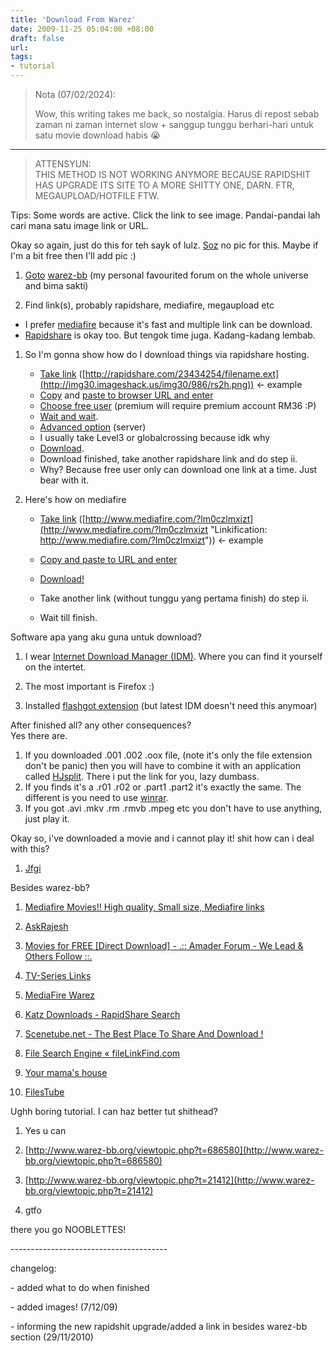 ```yaml
---
title: 'Download From Warez'
date: 2009-11-25 05:04:00 +08:00
draft: false
url:
tags: 
- tutorial
---
```


> Nota (07/02/2024):
>
> Wow, this writing takes me back, so nostalgia. Harus di repost sebab zaman ni zaman internet slow + sanggup tunggu berhari-hari untuk satu movie download habis 😭 

---

> ATTENSYUN:  
> THIS METHOD IS NOT WORKING ANYMORE BECAUSE RAPIDSHIT HAS UPGRADE ITS SITE TO A MORE SHITTY ONE, DARN. FTR, MEGAUPLOAD/HOTFILE FTW.


Tips: Some words are active. Click the link to see image. Pandai-pandai lah cari mana satu image link or URL.  

Okay so again, just do this for teh sayk of lulz. [Soz](http://www.urbandictionary.com/define.php?term=soz) no pic for this. Maybe if I'm a bit free then I'll add pic :)  

1.  [Goto](http://img18.imageshack.us/img18/6343/59599866.png) [warez-bb](http://www.warez-bb.org/) (my personal favourited forum on the whole universe and bima sakti)  
    
2.  Find link(s), probably rapidshare, mediafire, megaupload etc

*   I prefer [mediafire](http://www.mediafire.com/) because it's fast and multiple link can be download.
*   [Rapidshare](http://rapidshare.com/) is okay too. But tengok time juga. Kadang-kadang lembab.  
    

1.  So I'm gonna show how do I download things via rapidshare hosting.  
    
    *   [Take link](http://img30.imageshack.us/img30/3995/rs1aa.png) ([http://rapidshare.com/23434254/filename.ext](http://img30.imageshack.us/img30/986/rs2h.png)) <- example
    *   [Copy](http://img527.imageshack.us/img527/1289/rs3m.png) and [paste to browser URL and enter](http://img41.imageshack.us/img41/2772/rs4k.png)
    *   [Choose free user](http://img197.imageshack.us/img197/2821/rs5f.png) (premium will require premium account RM36 :P)
    *   [Wait and wait](http://img18.imageshack.us/img18/3553/rs6.png).
    *   [Advanced option](http://img527.imageshack.us/img527/2484/rs7.png) (server)
    *   I usually take Level3 or globalcrossing because idk why
    *   [Download](http://img30.imageshack.us/img30/8416/rs8w.png).
    *   Download finished, take another rapidshare link and do step ii.
    *   Why? Because free user only can download one link at a time. Just bear with it.
2.  Here's how on mediafire  
    
    *   [Take link](http://img41.imageshack.us/img41/8982/mf1.png) ([http://www.mediafire.com/?lm0czlmxizt](http://www.mediafire.com/?lm0czlmxizt "Linkification: http://www.mediafire.com/?lm0czlmxizt")) <- example  
        
    *   [Copy and paste to URL and enter](http://img527.imageshack.us/img527/4116/mf2a.png)  
        
    *   [Download!](http://img41.imageshack.us/img41/4500/mf3u.png)  
        
    *   Take another link (without tunggu yang pertama finish) do step ii.  
        
    *   Wait till finish.  
        

Software apa yang aku guna untuk download?  

1.  I wear [Internet Download Manager (IDM)](http://www.warez-bb.org/viewtopic.php?t=2422526&highlight=). Where you can find it yourself on the intertet.  
    
2.  The most important is Firefox :)  
    
3.  Installed [flashgot extension](http://flashgot.net/) (but latest IDM doesn't need this anymoar)

After finished all? any other consequences?  
Yes there are.  
  

1.  If you downloaded .001 .002 .oox file, (note it's only the file extension don't be panic) then you will have to combine it with an application called [HJsplit](http://www.freebyte.com/hjsplit/). There i put the link for you, lazy dumbass.
2.  If you finds it's a .r01 .r02 or .part1 .part2 it's exactly the same. The different is you need to use [winrar](http://www.warez-bb.org/viewtopic.php?t=3953569&highlight=).
3.  If you got .avi .mkv .rm .rmvb .mpeg etc you don't have to use anything, just play it.

  
Okay so, i've downloaded a movie and i cannot play it! shit how can i deal with this?  

1.  [Jfgi](http://justfuckinggoogleit.com/)

Besides warez-bb?  

1.  [Mediafire Movies!! High quality, Small size, Mediafire links](http://mediafiremoviez.com/)  
    
2.  [AskRajesh](http://askrajesh.info/wordpress/)  
    
3.  [Movies for FREE \[Direct Download\] - .:: Amader Forum - We Lead & Others Follow ::.](http://www.amaderforum.com/forumdisplay.php?f=71)  
    
4.  [TV-Series Links](http://links-tv-series.blogspot.com/)  
    
5.  [MediaFire Warez](http://www.mfwarez.org/index.php?)  
    
6.  [Katz Downloads - RapidShare Search](http://katz.cd/)  
    
7.  [Scenetube.net - The Best Place To Share And Download !](http://www.scenetube.net/)  
    
8.  [File Search Engine « fileLinkFind.com](http://filelinkfind.com/)  
    
9.  [Your mama's house](http://www.google.com.my/)  
    
10.  [FilesTube](http://www.filestube.com)  
    

Ughh boring tutorial. I can haz better tut shithead?  

1.  Yes u can  
    
2.  [http://www.warez-bb.org/viewtopic.php?t=686580](http://www.warez-bb.org/viewtopic.php?t=686580)  
    
3.  [http://www.warez-bb.org/viewtopic.php?t=21412](http://www.warez-bb.org/viewtopic.php?t=21412)
4.  gtfo  
    

there you go NOOBLETTES!

\---------------------------------------  

changelog:

\- added what to do when finished

\- added images! (7/12/09)

\- informing the new rapidshit upgrade/added a link in besides warez-bb section (29/11/2010)